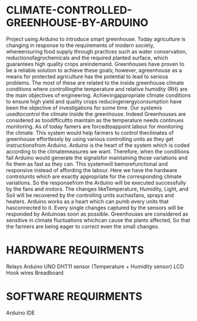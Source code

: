 # CLIMATE-CONTROLLED-GREENHOUSE-BY-ARDUINO
Project using Arduino to introduce smart greenhouse.
Today agriculture is changing in response to the requirements of modern society, whereensuring food supply through practices such as water conservation, reductionofagrochemicals and the required planted surface, which guarantees high quality crops areindemand. Greenhouses have proven to be a reliable solution to achieve these goals; however, agreenhouse as a means for protected agriculture has the potential to lead to serious problems. The most of these are related to the inside greenhouse climate conditions where controllingthe temperature and relative humidity (RH) are the main objectives of engineering. Achievingappropriate climate conditions to ensure high yield and quality crops reducingenergyconsumption have been the objective of investigations for some time. Our systemis usedtocontrol the climate inside the greenhouse. Indeed Greenhouses are considered as toodifficultto maintain as the temperature needs continues monitoring. As of today famers are forcedtoappoint labour for monitoring the climate. This system would help farmers to control theclimates of greenhouse effortlessly by using various controlling units as they get instructionsfrom Arduino. Arduino is the heart of the system which is coded according to the climatemeasures we want. Therefore, when the conditions fail Arduino would generate the signalsfor maintaining those variations and fix them as fast as they can. This systemwill bemorefunctional and responsive instead of affording the labour. Here we have the hardware controlunits which are exactly appropriate for the corresponding climate variations. So the responsefrom the Arduino will be executed successfully by the fans and motors. The changes likeTemperature, Humidity, Light, and Soil will be recovered by the controlling units suchasfans, sprays and heaters. Arduino works as a heart which can pumb every units that hasconnected to it. Every single changes captured by the sensors will be responded by Arduinoas soon as possible. Greenhouses are considered as sensitive in climate fluctuations whichcan cause the plants affected, So that the farmers are being eager to correct even the small changes.
# HARDWARE REQUIRMENTS
Relays
Arduino UNO
DHT11 sensor (Temperature + Humidity sensor)
LCD
Hook wires
Breadboard
# SOFTWARE REQUIRMENTS
Arduino IDE
